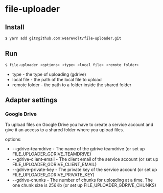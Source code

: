 file-uploader
=============

Install
-------

``` bash
$ yarn add git@github.com:wearevolt/file-uploader.git
```

Run
---

``` bash
$ file-uploader <options> <type> <local file> <remote folder>
```

* type - the type of uploading (gdrive)
* local file - the path of the local file to upload
* remote folder - the path to a folder inside the shared folder

Adapter settings
----------------

### Google Drive

To upload files on Google Drive you have to create a service account and give it an access to a shared folder
where you upload files.

options:

* --gdrive-teamdrive - The name of the gdrive teamdrive (or set up FILE_UPLOADER_GDRIVE_TEAMDRIVE)
* --gdrive-client-email - The client email of the service account (or set up FILE_UPLOADER_GDRIVE_CLIENT_EMAIL)
* --gdrive-private-key - The private key of the service account (or set up FILE_UPLOADER_GDRIVE_PRIVATE_KEY)
* --gdrive-chunks - The number of chunks for uploading at a time. The one chunk size is 256Kb (or set up FILE_UPLOADER_GDRIVE_CHUNKS)
